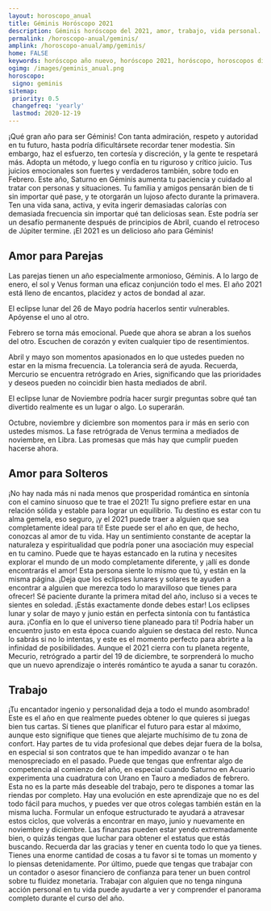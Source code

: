 ```yaml
---
layout: horoscopo_anual
title: Géminis Horóscopo 2021 
description: Géminis horóscopo del 2021, amor, trabajo, vida personal. Todas las predicciones para Géminis 2021 gratis. Disfruta este año nuevo.
permalink: /horoscopo-anual/geminis/
amplink: /horoscopo-anual/amp/geminis/
home: FALSE
keywords: horóscopo año nuevo, horóscopo 2021, horóscopo, horoscopos diarios gratis del dia de hoy, horóscopo diario gratis,horóscopo ano nuevo 2021, horóscopo esperanza gracia, horoscopo Géminis 2021, horoscop, horóscopos gratis, horoscopo Géminis, horoscopo Géminis 2021 gratis, Tarot, Astrologia, Zodíaco, Géminis, horoscopo gratis,tarot en femenino,videncia gratuita,horoscopos gratuitos,horóscopos, astrologia,videncia gratis
ogimg: /images/geminis_anual.png
horoscopo:
 signo: geminis
sitemap:
 priority: 0.5
 changefreq: 'yearly'
 lastmod: 2020-12-19
---
```





¡Qué gran año para ser Géminis! Con tanta admiración, respeto y autoridad en tu futuro, hasta podría dificultársete recordar tener modestia. Sin embargo, haz el esfuerzo, ten cortesía y discreción, y la gente te respetará más. 
Adopta un método, y luego confía en tu riguroso y crítico juicio. Tus juicios emocionales son fuertes y verdaderos también, sobre todo en Febrero. 
Este año, Saturno en Géminis aumenta tu paciencia y cuidado al tratar con personas y situaciones. Tu familia y amigos pensarán bien de ti sin importar qué pase, y te otorgarán un lujoso afecto durante la primavera. 
Ten una vida sana, activa, y evita ingerir demasiadas calorías con demasiada frecuencia sin importar qué tan deliciosas sean. Este podría ser un desafío permanente después de principios de Abril, cuando el retroceso de Júpiter termine. 
¡El 2021 es un delicioso año para Géminis!

## Amor para Parejas

Las parejas tienen un año especialmente armonioso, Géminis. A lo largo de enero, el sol y Venus forman una eficaz conjunción todo el mes. El año 2021 está lleno de encantos, placidez y actos de bondad al azar.


El eclipse lunar del 26 de Mayo podría hacerlos sentir vulnerables. Apóyense el uno al otro.


Febrero se torna más emocional. Puede que ahora se abran a los sueños del otro. Escuchen de corazón y eviten cualquier tipo de resentimientos.


Abril y mayo son momentos apasionados en lo que ustedes pueden no estar en la misma frecuencia. La tolerancia será de ayuda. Recuerda, Mercurio se encuentra retrógrado en Aries, significando que las prioridades y deseos pueden no coincidir bien hasta mediados de abril.


El eclipse lunar de Noviembre podría hacer surgir preguntas sobre qué tan divertido realmente es un lugar o algo. Lo superarán.


Octubre, noviembre y diciembre son momentos para ir más en serio con ustedes mismos. La fase retrógrada de Venus termina a mediados de noviembre, en Libra. Las promesas que más hay que cumplir pueden hacerse ahora.


## Amor para Solteros

¡No hay nada más ni nada menos que prosperidad romántica en sintonía con el camino sinuoso que te trae el 2021! Tu signo prefiere estar en una relación sólida y estable para lograr un equilibrio. Tu destino es estar con tu alma gemela, eso seguro, ¡y el 2021 puede traer a alguien que sea completamente ideal para ti! Este puede ser el año en que, de hecho, conozcas al amor de tu vida. Hay un sentimiento constante de aceptar la naturaleza y espiritualidad que podría poner una asociación muy especial en tu camino.
Puede que te hayas estancado en la rutina y necesites explorar el mundo de un modo completamente diferente, y ¡allí es donde encontrarás el amor! Esta persona siente lo mismo que tú, y están en la misma página. ¡Deja que los eclipses lunares y solares te ayuden a encontrar a alguien que merezca todo lo maravilloso que tienes para ofrecer! Sé paciente durante la primera mitad del año, incluso si a veces te sientes en soledad. ¡Estás exactamente donde debes estar!
Los eclipses lunar y solar de mayo y junio están en perfecta sintonía con tu fantástica aura. ¡Confía en lo que el universo tiene planeado para ti! Podría haber un encuentro justo en esta época cuando alguien se destaca del resto. Nunca lo sabrás si no lo intentas, y este es el momento perfecto para abrirte a la infinidad de posibilidades.
Aunque el 2021 cierra con tu planeta regente, Mecurio, retrógrado a partir del 19 de diciembre, te sorprenderá lo mucho que un nuevo aprendizaje o interés romántico te ayuda a sanar tu corazón.

## Trabajo

¡Tu encantador ingenio y personalidad deja a todo el mundo asombrado! Este es el año en que realmente puedes obtener lo que quieres si juegas bien tus cartas. Sí tienes que planificar el futuro para estar al máximo, aunque esto signifique que tienes que alejarte muchísimo de tu zona de confort.
Hay partes de tu vida profesional que debes dejar fuera de la bolsa, en especial si son contratos que te han impedido avanzar o te han menospreciado en el pasado. Puede que tengas que enfrentar algo de competencia al comienzo del año, en especial cuando Saturno en Acuario experimenta una cuadratura con Urano en Tauro a mediados de febrero.
Esta no es la parte más deseable del trabajo, pero te dispones a tomar las riendas por completo. Hay una evolución en este aprendizaje que no es del todo fácil para muchos, y puedes ver que otros colegas también están en la misma lucha. Formular un enfoque estructurado te ayudará a atravesar estos ciclos, que volverás a encontrar en mayo, junio y nuevamente en noviembre y diciembre.
Las finanzas pueden estar yendo extremadamente bien, o quizás tengas que luchar para obtener el estatus que estás buscando. Recuerda dar las gracias y tener en cuenta todo lo que ya tienes. Tienes una enorme cantidad de cosas a tu favor si te tomas un momento y lo piensas detenidamente.
Por último, puede que tengas que trabajar con un contador o asesor financiero de confianza para tener un buen control sobre tu fluidez monetaria. Trabajar con alguien que no tenga ninguna acción personal en tu vida puede ayudarte a ver y comprender el panorama completo durante el curso del año.